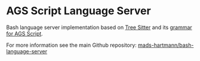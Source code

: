 # AGS Script Language Server

Bash language server implementation based on [Tree Sitter][tree-sitter] and its
[grammar for AGS Script][tree-sitter-ags-script].

For more information see the main Github repository: [mads-hartmann/bash-language-server][repo]

[tree-sitter]: https://github.com/tree-sitter/tree-sitter
[tree-sitter-ags-script]: https://github.com/edmundito/tree-sitter-ags-script
[repo]: https://github.com/bash-lsp/bash-language-server
